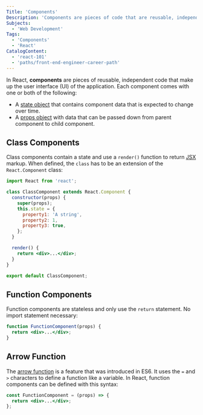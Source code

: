 ```yaml
---
Title: 'Components'
Description: 'Components are pieces of code that are reusable, independent, and make up the UI of a React application.'
Subjects:
  - 'Web Development'
Tags:
  - 'Components'
  - 'React'
CatalogContent:
  - 'react-101'
  - 'paths/front-end-engineer-career-path'
---
```


In React, **components** are pieces of reusable, independent code that make up the user interface (UI) of the application. Each component comes with one or both of the following:

- A [state object](https://www.codecademy.com/resources/docs/react/state) that contains component data that is expected to change over time.
- A [props object](https://www.codecademy.com/resources/docs/react/props) with data that can be passed down from parent component to child component.

## Class Components

Class components contain a state and use a `render()` function to return [JSX](https://www.codecademy.com/resources/docs/react/jsx) markup. When defined, the `class` has to be an extension of the `React.Component` class:

```jsx
import React from 'react';

class ClassComponent extends React.Component {
  constructor(props) {
    super(props);
    this.state = {
      property1: 'A string',
      property2: 1,
      property3: true,
    };
  }

  render() {
    return <div>...</div>;
  }
}

export default ClassComponent;
```

## Function Components

Function components are stateless and only use the `return` statement. No import statement necessary:

```jsx
function FunctionComponent(props) {
  return <div>...</div>;
}
```

## Arrow Function

The [arrow function](https://www.codecademy.com/resources/docs/javascript/arrow-functions) is a feature that was introduced in ES6. It uses the `=` and `>` characters to define a function like a variable. In React, function components can be defined with this syntax:

```jsx
const FunctionComponent = (props) => {
  return <div>...</div>;
};
```
